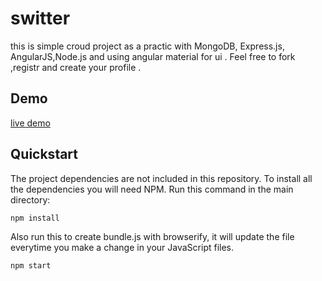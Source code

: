 # switter
this is simple croud project as a practic with MongoDB, Express.js, AngularJS,Node.js and using angular material for ui . Feel free to fork ,registr and create your profile .   
## Demo
<a href="https://blooming-beach-29819.herokuapp
.com/#!/"> live demo </a> 
## Quickstart

The project dependencies are not included in this repository. To install all the dependencies you will need NPM. Run this command in the main directory:

```bash
npm install
```

Also run this to create bundle.js with browserify, it will update the file everytime you make a change in your JavaScript files.

```bash
npm start
```
